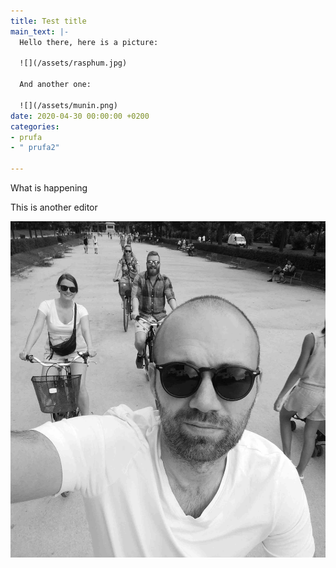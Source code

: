 ```yaml
---
title: Test title
main_text: |-
  Hello there, here is a picture:

  ![](/assets/rasphum.jpg)

  And another one:

  ![](/assets/munin.png)
date: 2020-04-30 00:00:00 +0200
categories:
- prufa
- " prufa2"

---
```

What is happening

This is another editor 

![](/assets/selfie_bike_bw.jpg)